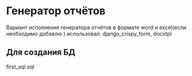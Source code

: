 # Генератор отчётов 
Вариант исполнения генератора отчётов в формате word и excel(если 
необходимо добавлю )
использовал: django_crispy_form, docxtpl

## Для создания БД

first_sql.sql





